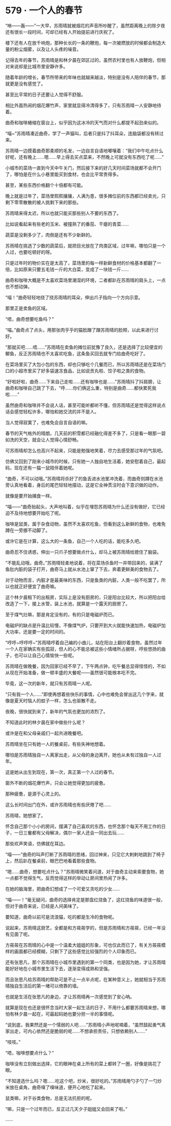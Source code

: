 # 579 · 一个人的春节

“咻——轰——”一大早，苏雨晴就被烟花的声音所吵醒了，虽然距离晚上的除夕夜还有很长一段时间，可却已经有人开始提前进行庆祝了。

楼下还有人在放千响炮，那种长长的一条的鞭炮，每一次被燃放的时候都会制造大量的粉尘烟雾，以及让人头疼的噪音。

记得去年的春节，苏雨晴是和林夕晨在郊区过的，虽然农村里也有人放鞭炮，但相对来说却是比城市里安静许多。

随着年龄的增长，春节所带来的年味也就越来越淡，特别是没有人陪伴的春节，那就更是没有感觉了。

甚至比平常的日子还要让人觉得不舒服。

相比外面热闹的烟花爆竹声，家里就显得冷清得多了，只有苏雨晴一人安静地待着。

曲奇和咖啡蜷缩在窗台上，似乎因为这冰冷的天气而对什么都提不起劲来似的。

“喵~”苏雨晴凑近曲奇，学了一声猫叫，后者只是抖了抖耳朵，连脑袋都没有转过来。

苏雨晴一边摸着曲奇那柔顺的毛发，一边自言自语地嘟嚷着：“我们中午吃点什么好呢，还有晚上……嗯……早上得去买点菜来，不然晚上可就没有东西吃了呢……”

小城市的菜场一直到今天中午关门，然后接下来的好几天时间菜场就都不会开门了，哪怕是在什么小巷里能买到食材，也会比平常贵得多。

甚至，某些东西价格翻个十倍都有可能。

晚上就是过年了，菜场里熙熙攘攘，人满为患，很多摊位前的东西都已经卖光，只剩下零零散散的被人挑剩下来的那些。

苏雨晴来得太迟，所以也就只能买那些别人不要的东西了。

比如说看起来有些老的玉米、被撞熟了的番茄、干瘪的青菜……

蔬菜是没剩多少了，肉倒是还有不少新鲜的。

苏雨晴在挑选了少数的蔬菜后，就把目光放在了肉类区域，过年嘛，哪怕只是一个人过，也要吃顿好的呀。

只是过年时的物价实在是太高了，菜场里的每一样新鲜食材的价格基本都翻了一倍，比如原来只要五毛钱一斤的大白菜，变成了一块钱一斤……

曲奇和咖啡大概是不太喜欢菜场里潮湿的环境，二者都趴在苏雨晴的肩头上，一点也不想动弹。

“喵！”曲奇轻轻地挠了挠苏雨晴的耳朵，伸出爪子指向一个方向示意。

那里正是卖鱼的区域。

“唔，曲奇想要吃鱼吗？”

“喵。”曲奇点了点头，用那张肉乎乎的猫脸蹭了蹭苏雨晴的脸颊，以此来进行讨好。

“那就买吧……唔……”苏雨晴在卖鱼的摊位前犹豫了良久，还是选择了比较便宜的鲫鱼，反正苏雨晴也不太喜欢吃鱼，这条鱼买回去就专门给曲奇吃好了。

在菜场里买了大包小包的东西，却也只够吃个几餐而已，所以苏雨晴还是在菜场门口的小超市里买了好多袋速冻食品，比如说贡丸啦、饺子啦之类的食物。

“好啦好啦，曲奇……下来自己走啦……还有咖啡也是……”苏雨晴抖了抖肩膀，让曲奇和咖啡自己跳了下去，“呼……你们俩这么重，特别是曲奇……都快累死我啦……”

虽然曲奇和咖啡并不会说人话，甚至可能听都听不懂，但苏雨晴还是觉得这样说点话会感觉轻松许多，哪怕和她交流的并不是人。

当人觉得寂寞了，也难免会自言自语的嘛。

春节的天气格外的晴朗，几天前的积雪都已经融化得差不多了，只是看一眼那一碧如洗的天空，就会让人觉得心情舒畅。

可苏雨晴却怎么也高兴不起来，只能是勉强地笑着，尽力去感受那过年的气氛吧。

仿佛又回到了刚来小城市的时候，只有她一人独自地生活着，她安慰着自己，最起码，现在还有一猫一鼠陪伴着她呢。

“曲奇，不可以动哦。”苏雨晴将杀好了的鱼丢进水池里冲洗着，而曲奇则蹲在水池旁认真地看着，身后的尾巴轻轻地摆动，这是它全神贯注时会下意识做的动作。

就像是要开始捕食一样。

“喵——”曲奇抬起头，大声地叫着，似乎在埋怨苏雨晴为什么还没有做好，它已经迫不及待地想要开始吃了呢。

咖啡是鼠类，属于杂食动物，虽然不太喜欢吃鱼，但看到这么新鲜的食物，也难免蹲在一旁挪不动脚了。

或许它是在计算，这么大的一条鱼，自己一个人吃的话，能吃多久吧。

曲奇忍不住诱惑，伸出一只爪子想要做点什么，却马上被苏雨晴给摁住了脑袋。

“不能乱动哦，曲奇。”苏雨晴轻柔地说着，将在菜场杀鱼时一并带回来的，装满了鱼肚内脏的袋子打开，曲奇马上就从水池上窜了下去，奔着更鲜美的食物去了。

对于动物而言，内脏才是最美味的东西，只是鱼类的内脏，人类一般不吃罢了，所以也就正好便宜了曲奇嘛。

这个林夕晨租下的出租房，实际上是没有厨房的，只是阳台比较大，所以把阳台给改造了一下，接上水管，装上水池，就算是一个露天的厨房了。

至于煤气灶嘛，那是肯定没有的，有的只是电磁炉而已。

电磁炉的缺点是升温比较慢，不像煤气炉，只要开到大火就能快速加热，电磁炉加大功率，还是要一定的时间的。

“哼哼~哼哼哼~”苏雨晴哼着自己编的小曲儿，站在阳台上翻炒着食物，虽然过年一个人在家确实有些孤寂，但人的心不能总被这些小情绪所占据呀，哼些悠扬的曲子，也可以让自己心情愉快一些呢。

苏雨晴在做晚餐，因为回家已经不早了，下午两点钟，吃午餐总显得怪怪的，不如从现在开始准备，做一顿丰盛的大餐呢——虽然很可能根本吃不完。

毕竟，这一次的新年，就只有苏雨晴一人呢。

“只有我一个人……”即使再想着些快乐的事情，心中也难免会冒出这几个字来，就像是夏天时恼人的蚊子一样，怎么也驱散不走。

夜晚，很快就到来了，新年的气氛也更加的浓烈了。

不知道此时的林夕晨在家中做些什么呢？

或许是在和父母亲戚们一起共进晚餐吧。

苏雨晴坐在只有她一人的餐桌前，有些失神地想着。

哪怕是苏雨晴独自一人离家出走，从父母的身边离开，她也从未有过独自一人过年。

这是她从出生到现在，第一次，真正第一个人过的春节。

窗外不断的烟花爆竹声，只会让她觉得更加的疲惫。

那种疲惫，是源于心灵上的。

这么长时间出门在外，或许苏雨晴也有些厌倦了吧……

苏雨晴，她想家了。

怀念自己那个小小的房间，摆满了自己喜欢的东西，也怀念那个每天不用工作的日子，一日三餐都有父母解决，偶尔一家人还会一同出去玩……

那些欢声笑语，仿佛就在耳边。

“喵——”曲奇的叫声打断了苏雨晴的思绪，回过神来，只见它大剌剌地跳到了椅子上，然后趴在餐桌前，眼巴巴地看着那些食物。

“嗯……曲奇，想要吃点什么？”苏雨晴微笑着问道，对于曲奇主动来索要食物，她一点都不觉得生气，反而觉得这样的举动让房间里热闹了许多。

在她的脑海里，把曲奇幻想成了一个可爱又贪吃的少女……

“喵——！”毫无疑问，曲奇的选择肯定是那盘红烧鱼了，这红烧鱼的味道很一般，但对于曲奇来说，已经是人间美味了。

要知道，曲奇以前可是流浪猫，吃的都是生冷的食物呢。

说起来，苏雨晴这厨艺，全都是和方莜莜学的，但是苏雨晴和方莜莜，已经一年没有见面了呢。

方莜莜在苏雨晴的心中是一个温柔大姐姐的形象，可也仅此而已了，有关方莜莜模样的画面都已经模糊，只剩下了这些感觉比较强烈的个人印象而已。

还有张思凡，那个苏雨晴在小城市里遇到的第一个同类，也是因为她，才让苏雨晴能好好地在小城市里生活下去，逐渐变得成熟和坚强。

而且张思凡给苏雨晴的帮助可是不止一点半点呢，在某种意义上，她就相当于苏雨晴独自生活后的第一堵可以倚靠的墙。

也就是生活在张思凡的身边，才让苏雨晴再一次感觉到了安心呐。

就算是现在也还是很怀念当时大家一起生活的日子，不用什么都要苏雨晴来想，哪怕有林夕晨一起在，可最起码她也要分担一半的事情呢。

“说到底，我果然还是一个懦弱的人吧……”苏雨晴小声地呢喃着，“虽然鼓起勇气离家出走，可内心依然还是脆弱的呢……不想承担责任，只想依赖别人……”

“吱吱。”

“唔，咖啡想要点什么？”

咖啡没有立刻做出选择，它的眼神在桌上所有的菜上都转了一圈，好像是挑花了眼。

“不知道选什么吗？嗯……吃这个吧，炒米，很好吃的。”苏雨晴用勺子勺了一勺炒米放在桌角，曲奇嗅了嗅味道，便开心地吃了起来。

鼠类嘛，对于谷类食物，总是无法抗拒的呢。

“嘛，只是一个过年而已，反正过几天夕子姐姐又会回来了啦。”

……
